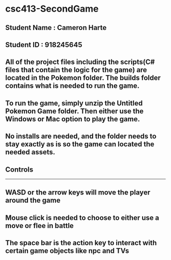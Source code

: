 # csc413-SecondGame

## Student Name  : Cameron Harte
## Student ID    : 918245645


## All of the project files including the scripts(C# files that contain the logic for the game) are located in the Pokemon folder. The builds folder contains what is needed to run the game.

## To run the game, simply unzip the Untitled Pokemon Game folder. Then either use the Windows or Mac option to play the game.

## No installs are needed, and the folder needs to stay exactly as is so the game can located the needed assets.

## Controls
----------------------------------------------------------------------------------------------------------------------------------

## WASD or the arrow keys will move the player around the game
## Mouse click is needed to choose to either use a move or flee in battle
## The space bar is the action key to interact with certain game objects like npc and TVs
